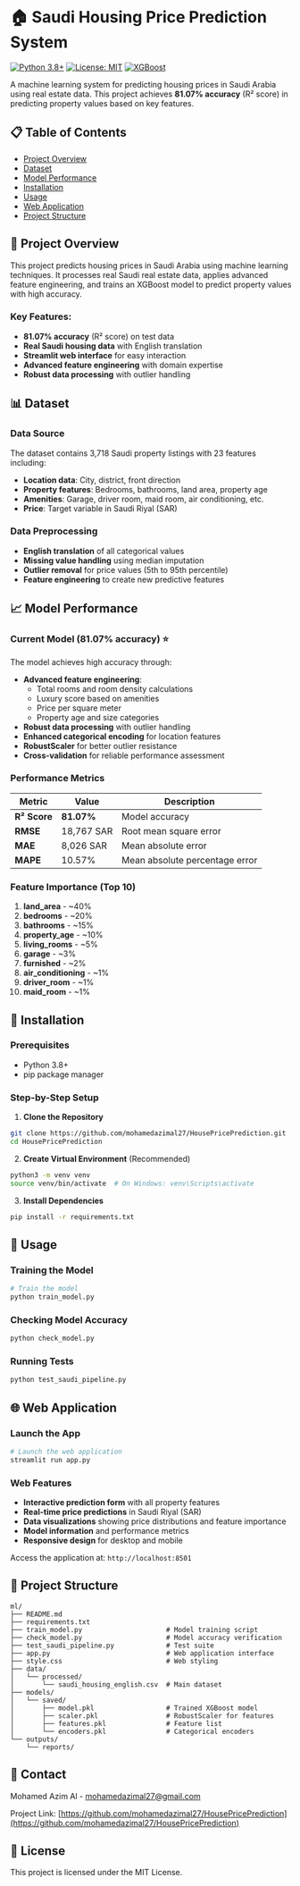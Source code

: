 # 🏠 Saudi Housing Price Prediction System

[![Python 3.8+](https://img.shields.io/badge/python-3.8+-blue.svg)](https://www.python.org/downloads/)
[![License: MIT](https://img.shields.io/badge/License-MIT-yellow.svg)](https://opensource.org/licenses/MIT)
[![XGBoost](https://img.shields.io/badge/XGBoost-Model-orange)](https://xgboost.readthedocs.io/)

A machine learning system for predicting housing prices in Saudi Arabia using real estate data. This project achieves **81.07% accuracy** (R² score) in predicting property values based on key features.

## 📋 Table of Contents
- [Project Overview](#-project-overview)
- [Dataset](#-dataset)
- [Model Performance](#-model-performance)
- [Installation](#-installation)
- [Usage](#-usage)
- [Web Application](#-web-application)
- [Project Structure](#-project-structure)

## 🎯 Project Overview

This project predicts housing prices in Saudi Arabia using machine learning techniques. It processes real Saudi real estate data, applies advanced feature engineering, and trains an XGBoost model to predict property values with high accuracy.

### Key Features:
- **81.07% accuracy** (R² score) on test data
- **Real Saudi housing data** with English translation
- **Streamlit web interface** for easy interaction
- **Advanced feature engineering** with domain expertise
- **Robust data processing** with outlier handling

## 📊 Dataset

### Data Source
The dataset contains 3,718 Saudi property listings with 23 features including:
- **Location data**: City, district, front direction
- **Property features**: Bedrooms, bathrooms, land area, property age
- **Amenities**: Garage, driver room, maid room, air conditioning, etc.
- **Price**: Target variable in Saudi Riyal (SAR)

### Data Preprocessing
- **English translation** of all categorical values
- **Missing value handling** using median imputation
- **Outlier removal** for price values (5th to 95th percentile)
- **Feature engineering** to create new predictive features

## 📈 Model Performance

### Current Model (81.07% accuracy) ⭐
The model achieves high accuracy through:
- **Advanced feature engineering**:
  - Total rooms and room density calculations
  - Luxury score based on amenities
  - Price per square meter
  - Property age and size categories
- **Robust data processing** with outlier handling
- **Enhanced categorical encoding** for location features
- **RobustScaler** for better outlier resistance
- **Cross-validation** for reliable performance assessment

### Performance Metrics
| Metric | Value | Description |
|--------|-------|-------------|
| **R² Score** | **81.07%** | Model accuracy |
| **RMSE** | 18,767 SAR | Root mean square error |
| **MAE** | 8,026 SAR | Mean absolute error |
| **MAPE** | 10.57% | Mean absolute percentage error |

### Feature Importance (Top 10)
1. **land_area** - ~40%
2. **bedrooms** - ~20%
3. **bathrooms** - ~15%
4. **property_age** - ~10%
5. **living_rooms** - ~5%
6. **garage** - ~3%
7. **furnished** - ~2%
8. **air_conditioning** - ~1%
9. **driver_room** - ~1%
10. **maid_room** - ~1%

## 🚀 Installation

### Prerequisites
- Python 3.8+
- pip package manager

### Step-by-Step Setup

1. **Clone the Repository**
```bash
git clone https://github.com/mohamedazimal27/HousePricePrediction.git
cd HousePricePrediction
```

2. **Create Virtual Environment** (Recommended)
```bash
python3 -m venv venv
source venv/bin/activate  # On Windows: venv\Scripts\activate
```

3. **Install Dependencies**
```bash
pip install -r requirements.txt
```

## 📖 Usage

### Training the Model
```bash
# Train the model
python train_model.py
```

### Checking Model Accuracy
```bash
python check_model.py
```

### Running Tests
```bash
python test_saudi_pipeline.py
```

## 🌐 Web Application

### Launch the App
```bash
# Launch the web application
streamlit run app.py
```

### Web Features
- **Interactive prediction form** with all property features
- **Real-time price predictions** in Saudi Riyal (SAR)
- **Data visualizations** showing price distributions and feature importance
- **Model information** and performance metrics
- **Responsive design** for desktop and mobile

Access the application at: `http://localhost:8501`

## 📁 Project Structure

```
ml/
├── README.md
├── requirements.txt
├── train_model.py                     # Model training script
├── check_model.py                     # Model accuracy verification
├── test_saudi_pipeline.py             # Test suite
├── app.py                             # Web application interface
├── style.css                          # Web styling
├── data/
│   └── processed/
│       └── saudi_housing_english.csv  # Main dataset
├── models/
│   └── saved/
│       ├── model.pkl                  # Trained XGBoost model
│       ├── scaler.pkl                 # RobustScaler for features
│       ├── features.pkl               # Feature list
│       └── encoders.pkl               # Categorical encoders
└── outputs/
    └── reports/
```

## 📧 Contact

Mohamed Azim Al - mohamedazimal27@gmail.com

Project Link: [https://github.com/mohamedazimal27/HousePricePrediction](https://github.com/mohamedazimal27/HousePricePrediction)

## 📃 License

This project is licensed under the MIT License.
